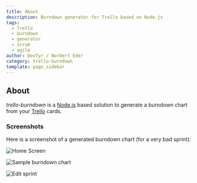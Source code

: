 ```yaml
---
title: About
description: Burndown generator for Trello based on Node.js
tags: 
  - Trello
  - burndown
  - generator
  - scrum
  - agile
author: DevTyr / Norbert Eder
category: trello-burndown
template: page_sidebar
---
```


## About

*trello-burndown* is a [Node.js](http://nodejs.org "Node.js") based solution to generate a burndown chart from your [Trello](http://trello.com "Trello") cards.

### Screenshots

Here is a screenshot of a generated burndown chart (for a very bad sprint):

![Home Screen](http://i.imgur.com/kXLFm6Z.png "Home screen")

![Sample burndown chart](http://i.imgur.com/r0NPHaC.png "Sample burndown chart")

![Edit sprint](http://i.imgur.com/7Yi9jHG.png "Edit sprint")

